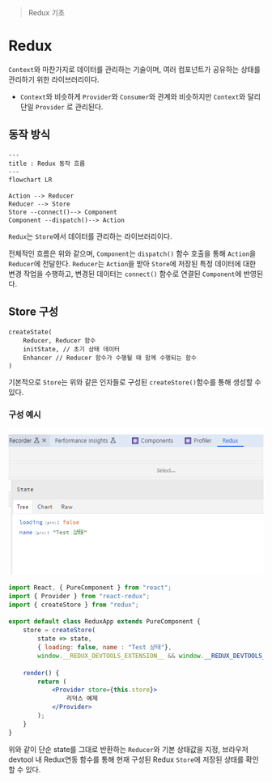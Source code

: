 > Redux 기초

# Redux
`Context`와 마찬가지로 데이터를 관리하는 기술이며, 여러 컴포넌트가 공유하는 상태를 관리하기 위한 라이브러리이다.
- `Context`와 비슷하게 `Provider`와 `Consumer`와 관계와 비슷하지만 `Context`와 달리 단일 `Provider` 로 관리된다.

## 동작 방식
```mermaid
---
title : Redux 동작 흐름
---
flowchart LR

Action --> Reducer
Reducer --> Store
Store --connect()--> Component
Component --dispatch()--> Action
```

`Redux`는 `Store`에서 데이터를 관리하는 라이브러리이다.

전체적인 흐름은 위와 같으며, `Component`는 `dispatch()` 함수 호출을 통해 `Action`을 `Reducer`에 전달한다.
`Reducer`는 `Action`을 받아 `Store`에 저장된 특정 데이터에 대한 변경 작업을 수행하고, 변경된 데이터는 `connect()` 함수로 연결된 `Component`에 반영된다.

## Store 구성
```text
createState(
	Reducer, Reducer 함수
	initState, // 초기 상태 데이터
	Enhancer // Reducer 함수가 수행될 때 함께 수행되는 함수
)
```

기본적으로 `Store`는 위와 같은 인자들로 구성된 `createStore()`함수를 통해 생성할 수 있다.

### 구성 예시

![](images/Pasted%20image%2020240402152954.png)

```jsx
import React, { PureComponent } from "react";
import { Provider } from "react-redux";
import { createStore } from "redux";

export default class ReduxApp extends PureComponent {
    store = createStore(
        state => state,
        { loading: false, name : "Test 상태"},
        window.__REDUX_DEVTOOLS_EXTENSION__ && window.__REDUX_DEVTOOLS_EXTENSION__());

    render() {
        return (
            <Provider store={this.store}>
                리덕스 예제
            </Provider>
        );
    }
}
```

위와 같이 단순 state를 그대로 반환하는 `Reducer`와 기본 상태값을 지정, 브라우저 devtool 내 Redux연동 함수를 통해 현재 구성된 Redux `Store`에 저장된 상태를 확인할 수 있다.